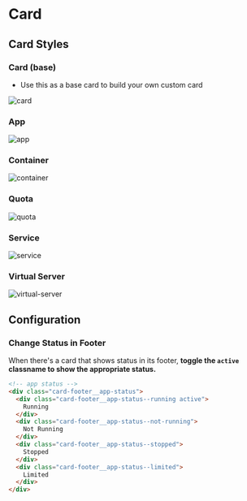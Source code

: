# Card

## Card Styles
### Card (base)
* Use this as a base card to build your own custom card

![card](https://uploads.github.ibm.com/github-enterprise-assets/0000/0076/0000/7892/bc96f910-c43d-11e5-9a64-f9f12d8af4a9.png)

### App

![app](https://uploads.github.ibm.com/github-enterprise-assets/0000/0076/0000/7894/bc9a57a4-c43d-11e5-8c3b-6c9b7c4518d0.png)

### Container

![container](https://uploads.github.ibm.com/github-enterprise-assets/0000/0076/0000/7889/bc785d8e-c43d-11e5-8bb5-f4dd0b6d47ca.png)

### Quota

![quota](https://uploads.github.ibm.com/github-enterprise-assets/0000/0076/0000/7891/bc95bb90-c43d-11e5-9cd8-f5b3e2732a9e.png)

### Service

![service](https://uploads.github.ibm.com/github-enterprise-assets/0000/0076/0000/7890/bc94a322-c43d-11e5-89af-6e82d4a2874b.png)

### Virtual Server

![virtual-server](https://uploads.github.ibm.com/github-enterprise-assets/0000/0076/0000/7893/bc97536a-c43d-11e5-9038-58fdb6740be3.png)

## Configuration

### Change Status in Footer

When there's a card that shows status in its footer,
**toggle the `active` classname to show the appropriate status.**

```html
<!-- app status -->
<div class="card-footer__app-status">
  <div class="card-footer__app-status--running active">
    Running
  </div>
  <div class="card-footer__app-status--not-running">
    Not Running
  </div>
  <div class="card-footer__app-status--stopped">
    Stopped
  </div>
  <div class="card-footer__app-status--limited">
    Limited
  </div>
</div>
```
